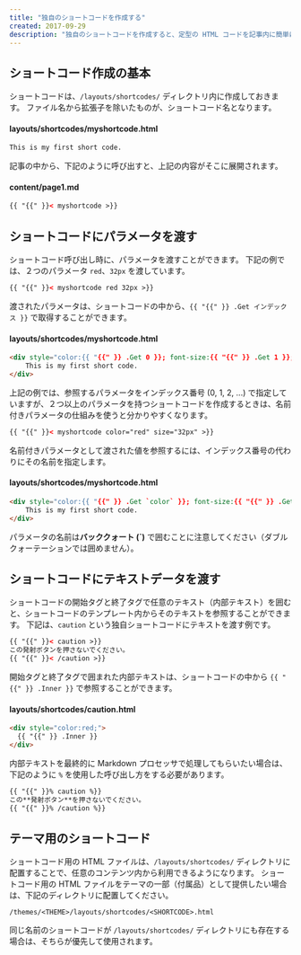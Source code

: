 ```yaml
---
title: "独自のショートコードを作成する"
created: 2017-09-29
description: "独自のショートコードを作成すると、定型の HTML コードを記事内に簡単に埋め込めるようになります。"
---
```


ショートコード作成の基本
----

ショートコードは、`/layouts/shortcodes/` ディレクトリ内に作成しておきます。
ファイル名から拡張子を除いたものが、ショートコード名となります。

#### layouts/shortcodes/myshortcode.html

~~~ html
This is my first short code.
~~~

記事の中から、下記のように呼び出すと、上記の内容がそこに展開されます。

#### content/page1.md

~~~ html
{{ "{{" }}< myshortcode >}}
~~~


ショートコードにパラメータを渡す
----

ショートコード呼び出し時に、パラメータを渡すことができます。
下記の例では、２つのパラメータ `red`、`32px` を渡しています。

~~~ html
{{ "{{" }}< myshortcode red 32px >}}
~~~

渡されたパラメータは、ショートコードの中から、`{{ "{{" }} .Get インデックス }}` で取得することができます。

#### layouts/shortcodes/myshortcode.html

~~~ html
<div style="color:{{ "{{" }} .Get 0 }}; font-size:{{ "{{" }} .Get 1 }};">
    This is my first short code.
</div>
~~~

上記の例では、参照するパラメータをインデックス番号 (0, 1, 2, ...) で指定していますが、２つ以上のパラメータを持つショートコードを作成するときは、名前付きパラメータの仕組みを使うと分かりやすくなります。

~~~ html
{{ "{{" }}< myshortcode color="red" size="32px" >}}
~~~

名前付きパラメータとして渡された値を参照するには、インデックス番号の代わりにその名前を指定します。

#### layouts/shortcodes/myshortcode.html

~~~ html
<div style="color:{{ "{{" }} .Get `color` }}; font-size:{{ "{{" }} .Get `size` }};">
    This is my first short code.
</div>
~~~

パラメータの名前は**バッククォート (`)** で囲むことに注意してください（ダブルクォーテーションでは囲めません）。


ショートコードにテキストデータを渡す
----

ショートコードの開始タグと終了タグで任意のテキスト（内部テキスト）を囲むと、ショートコードのテンプレート内からそのテキストを参照することができます。
下記は、`caution` という独自ショートコードにテキストを渡す例です。

~~~ html
{{ "{{" }}< caution >}}
この発射ボタンを押さないでください。
{{ "{{" }}< /caution >}}
~~~

開始タグと終了タグで囲まれた内部テキストは、ショートコードの中から `{{ "{{" }} .Inner }}` で参照することができます。

#### layouts/shortcodes/caution.html

~~~ html
<div style="color:red;">
  {{ "{{" }} .Inner }}
</div>
~~~

内部テキストを最終的に Markdown プロセッサで処理してもらいたい場合は、下記のように `%` を使用した呼び出し方をする必要があります。

~~~ html
{{ "{{" }}% caution %}}
この**発射ボタン**を押さないでください。
{{ "{{" }}% /caution %}}
~~~


テーマ用のショートコード
----

ショートコード用の HTML ファイルは、`/layouts/shortcodes/` ディレクトリに配置することで、任意のコンテンツ内から利用できるようになります。
ショートコード用の HTML ファイルをテーマの一部（付属品）として提供したい場合は、下記のディレクトリに配置してください。

~~~
/themes/<THEME>/layouts/shortcodes/<SHORTCODE>.html
~~~

同じ名前のショートコードが `/layouts/shortcodes/` ディレクトリにも存在する場合は、そちらが優先して使用されます。

